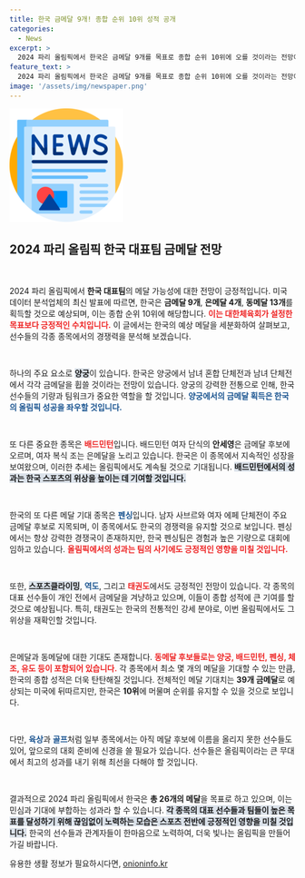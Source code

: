 ```yaml
---
title: 한국 금메달 9개! 종합 순위 10위 성적 공개
categories:
  - News
excerpt: >
  2024 파리 올림픽에서 한국은 금메달 9개를 목표로 종합 순위 10위에 오를 것이라는 전망이 나왔다! 양궁과 배드민턴에서의 금메달 기대와 함께, 팀의 성과에 대한 기대감이 고조되고 있다! 클릭해 더 자세한 내용을 알아보세요!
feature_text: >
  2024 파리 올림픽에서 한국은 금메달 9개를 목표로 종합 순위 10위에 오를 것이라는 전망이 나왔다! 양궁과 배드민턴에서의 금메달 기대와 함께, 팀의 성과에 대한 기대감이 고조되고 있다! 클릭해 더 자세한 내용을 알아보세요!
image: '/assets/img/newspaper.png'
---
```


<p><img src="/assets/img/newspaper.png" alt="kimp 속보" /></p>

<h2 data-ke-size="size26">2024 파리 올림픽 한국 대표팀 금메달 전망</h2>

<p data-ke-size="size16">&nbsp;</p>

<p>2024 파리 올림픽에서 <strong>한국 대표팀</strong>의 메달 가능성에 대한 전망이 긍정적입니다. 미국 데이터 분석업체의 최신 발표에 따르면, 한국은 <strong>금메달 9개</strong>, <strong>은메달 4개</strong>, <strong>동메달 13개</strong>를 획득할 것으로 예상되며, 이는 종합 순위 10위에 해당합니다. <b><span style="color: #ee2323;">이는 대한체육회가 설정한 목표보다 긍정적인 수치입니다.</span></b> 이 글에서는 한국의 예상 메달을 세분화하여 살펴보고, 선수들의 각종 종목에서의 경쟁력을 분석해 보겠습니다.</p>

<p data-ke-size="size16">&nbsp;</p>

<p>하나의 주요 요소로 <b><span style="background-color: #21538527;">양궁</span></b>이 있습니다. 한국은 양궁에서 남녀 혼합 단체전과 남녀 단체전에서 각각 금메달을 휩쓸 것이라는 전망이 있습니다. 양궁의 강력한 전통으로 인해, 한국 선수들의 기량과 팀워크가 중요한 역할을 할 것입니다. <b><span style="color: #1a5490;">양궁에서의 금메달 획득은 한국의 올림픽 성공을 좌우할 것입니다.</span></b></p>

<p data-ke-size="size16">&nbsp;</p>

<p>또 다른 중요한 종목은 <b><span style="color: #ee2323;">배드민턴</span></b>입니다. 배드민턴 여자 단식의 <strong>안세영</strong>은 금메달 후보에 오르며, 여자 복식 조는 은메달을 노리고 있습니다. 한국은 이 종목에서 지속적인 성장을 보여왔으며, 이러한 추세는 올림픽에서도 계속될 것으로 기대됩니다. <b><span style="background-color: #21538527;">배드민턴에서의 성과는 한국 스포츠의 위상을 높이는 데 기여할 것입니다.</span></b></p>

<p data-ke-size="size16">&nbsp;</p>

<p>한국의 또 다른 메달 기대 종목은 <b><span style="color: #1a5490;">펜싱</span></b>입니다. 남자 사브르와 여자 에페 단체전이 주요 금메달 후보로 지목되며, 이 종목에서도 한국의 경쟁력을 유지할 것으로 보입니다. 펜싱에서는 항상 강력한 경쟁국이 존재하지만, 한국 펜싱팀은 경험과 높은 기량으로 대회에 임하고 있습니다. <b><span style="color: #ee2323;">올림픽에서의 성과는 팀의 사기에도 긍정적인 영향을 미칠 것입니다.</span></b></p>

<p data-ke-size="size16">&nbsp;</p>

<p>또한, <b><span style="background-color: #21538527;">스포츠클라이밍</span></b>, <b><span style="color: #1a5490;">역도</span></b>, 그리고 <b><span style="color: #ee2323;">태권도</span></b>에서도 긍정적인 전망이 있습니다. 각 종목의 대표 선수들이 개인 전에서 금메달을 겨냥하고 있으며, 이들이 종합 성적에 큰 기여를 할 것으로 예상됩니다. 특히, 태권도는 한국의 전통적인 강세 분야로, 이번 올림픽에서도 그 위상을 재확인할 것입니다.</p>

<p data-ke-size="size16">&nbsp;</p>

<p>은메달과 동메달에 대한 기대도 존재합니다. <b><span style="color: #ee2323;">동메달 후보들로는 양궁, 배드민턴, 펜싱, 체조, 유도 등이 포함되어 있습니다.</span></b> 각 종목에서 최소 몇 개의 메달을 기대할 수 있는 만큼, 한국의 종합 성적은 더욱 탄탄해질 것입니다. 전체적인 메달 기대치는 <strong>39개 금메달</strong>로 예상되는 미국에 뒤따르지만, 한국은 <strong>10위</strong>에 머물며 순위를 유지할 수 있을 것으로 보입니다.</p>

<p data-ke-size="size16">&nbsp;</p>

<p>다만, <b><span style="color: #1a5490;">육상</span></b>과 <b><span style="color: #1a5490;">골프</span></b>처럼 일부 종목에서는 아직 메달 후보에 이름을 올리지 못한 선수들도 있어, 앞으로의 대회 준비에 신경을 쓸 필요가 있습니다. 선수들은 올림픽이라는 큰 무대에서 최고의 성과를 내기 위해 최선을 다해야 할 것입니다.</p>

<p data-ke-size="size16">&nbsp;</p>

<p>결과적으로 2024 파리 올림픽에서 한국은 <strong>총 26개의 메달</strong>을 목표로 하고 있으며, 이는 민심과 기대에 부합하는 성과라 할 수 있습니다. <b><span style="background-color: #21538527;">각 종목의 대표 선수들과 팀들이 높은 목표를 달성하기 위해 끊임없이 노력하는 모습은 스포츠 전반에 긍정적인 영향을 미칠 것입니다.</span></b> 한국의 선수들과 관계자들이 한마음으로 노력하여, 더욱 빛나는 올림픽을 만들어가길 바랍니다.</p>
유용한 생활 정보가 필요하시다면, <a href="https://onioninfo.kr" rel="dofollow">onioninfo.kr</a>


